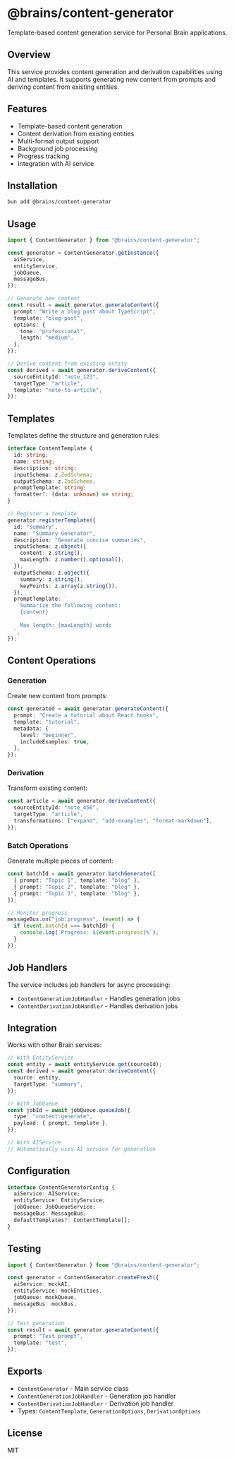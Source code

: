 # @brains/content-generator

Template-based content generation service for Personal Brain applications.

## Overview

This service provides content generation and derivation capabilities using AI and templates. It supports generating new content from prompts and deriving content from existing entities.

## Features

- Template-based content generation
- Content derivation from existing entities
- Multi-format output support
- Background job processing
- Progress tracking
- Integration with AI service

## Installation

```bash
bun add @brains/content-generator
```

## Usage

```typescript
import { ContentGenerator } from "@brains/content-generator";

const generator = ContentGenerator.getInstance({
  aiService,
  entityService,
  jobQueue,
  messageBus,
});

// Generate new content
const result = await generator.generateContent({
  prompt: "Write a blog post about TypeScript",
  template: "blog-post",
  options: {
    tone: "professional",
    length: "medium",
  },
});

// Derive content from existing entity
const derived = await generator.deriveContent({
  sourceEntityId: "note_123",
  targetType: "article",
  template: "note-to-article",
});
```

## Templates

Templates define the structure and generation rules:

```typescript
interface ContentTemplate {
  id: string;
  name: string;
  description: string;
  inputSchema: z.ZodSchema;
  outputSchema: z.ZodSchema;
  promptTemplate: string;
  formatter?: (data: unknown) => string;
}

// Register a template
generator.registerTemplate({
  id: "summary",
  name: "Summary Generator",
  description: "Generate concise summaries",
  inputSchema: z.object({
    content: z.string(),
    maxLength: z.number().optional(),
  }),
  outputSchema: z.object({
    summary: z.string(),
    keyPoints: z.array(z.string()),
  }),
  promptTemplate: `
    Summarize the following content:
    {content}
    
    Max length: {maxLength} words
  `,
});
```

## Content Operations

### Generation

Create new content from prompts:

```typescript
const generated = await generator.generateContent({
  prompt: "Create a tutorial about React hooks",
  template: "tutorial",
  metadata: {
    level: "beginner",
    includeExamples: true,
  },
});
```

### Derivation

Transform existing content:

```typescript
const article = await generator.deriveContent({
  sourceEntityId: "note_456",
  targetType: "article",
  transformations: ["expand", "add-examples", "format-markdown"],
});
```

### Batch Operations

Generate multiple pieces of content:

```typescript
const batchId = await generator.batchGenerate([
  { prompt: "Topic 1", template: "blog" },
  { prompt: "Topic 2", template: "blog" },
  { prompt: "Topic 3", template: "blog" },
]);

// Monitor progress
messageBus.on("job:progress", (event) => {
  if (event.batchId === batchId) {
    console.log(`Progress: ${event.progress}%`);
  }
});
```

## Job Handlers

The service includes job handlers for async processing:

- `ContentGenerationJobHandler` - Handles generation jobs
- `ContentDerivationJobHandler` - Handles derivation jobs

## Integration

Works with other Brain services:

```typescript
// With EntityService
const entity = await entityService.get(sourceId);
const derived = await generator.deriveContent({
  source: entity,
  targetType: "summary",
});

// With JobQueue
const jobId = await jobQueue.queueJob({
  type: "content:generate",
  payload: { prompt, template },
});

// With AIService
// Automatically uses AI service for generation
```

## Configuration

```typescript
interface ContentGeneratorConfig {
  aiService: AIService;
  entityService: EntityService;
  jobQueue: JobQueueService;
  messageBus: MessageBus;
  defaultTemplates?: ContentTemplate[];
}
```

## Testing

```typescript
import { ContentGenerator } from "@brains/content-generator";

const generator = ContentGenerator.createFresh({
  aiService: mockAI,
  entityService: mockEntities,
  jobQueue: mockQueue,
  messageBus: mockBus,
});

// Test generation
const result = await generator.generateContent({
  prompt: "Test prompt",
  template: "test",
});
```

## Exports

- `ContentGenerator` - Main service class
- `ContentGenerationJobHandler` - Generation job handler
- `ContentDerivationJobHandler` - Derivation job handler
- Types: `ContentTemplate`, `GenerationOptions`, `DerivationOptions`

## License

MIT
